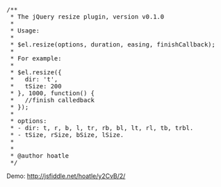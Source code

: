 <pre>
/**
 * The jQuery resize plugin, version v0.1.0
 *
 * Usage:
 *
 * $el.resize(options, duration, easing, finishCallback);
 *
 * For example:
 *
 * $el.resize({
 *   dir: 't',
 *   tSize: 200
 * }, 1000, function() {
 *   //finish calledback
 * });
 *
 * options:
 * - dir: t, r, b, l, tr, rb, bl, lt, rl, tb, trbl.
 * - tSize, rSize, bSize, lSize.
 *
 *
 * @author hoatle
 */
</pre>

 Demo: http://jsfiddle.net/hoatle/y2CvB/2/
